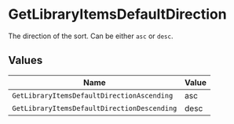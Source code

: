 # GetLibraryItemsDefaultDirection

The direction of the sort. Can be either `asc` or `desc`.



## Values

| Name                                        | Value                                       |
| ------------------------------------------- | ------------------------------------------- |
| `GetLibraryItemsDefaultDirectionAscending`  | asc                                         |
| `GetLibraryItemsDefaultDirectionDescending` | desc                                        |